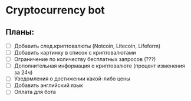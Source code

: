 # Cryptocurrency bot

## Планы:

- [ ] Добавить след.криптовалюты (Notcoin, Litecoin, Lifeform)
- [ ] Добавить картинку в список с криптовалютами
- [ ] Ограничение по количеству бесплатных запросов (???)
- [ ] Дополнительная информация о криптовалюте (процент изменения за 24ч)
- [ ] Уведомления о достижении какой-либо цены
- [ ] Добавить английский язык
- [ ] Оплата для бота